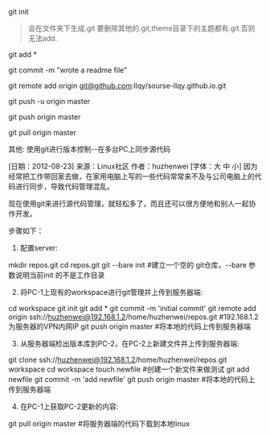 git init

>会在文件夹下生成.git
要删除其他的.git,theme目录下的主题都有.git.否则无法add.


git add *

git commit -m "wrote a readme file"

git remote add origin git@github.com:llqy/sourse-llqy.github.io.git


git push -u origin master

git push origin master

git pull origin master

其他:
使用git进行版本控制--在多台PC上同步源代码

[日期：2012-08-23]	来源：Linux社区  作者：huzhenwei	[字体：大 中 小]
因为经常把工作带回家去做，在家用电脑上写的一些代码常常来不及与公司电脑上的代码进行同步，导致代码管理混乱。

现在使用git来进行源代码管理，就轻松多了，而且还可以很方便地和别人一起协作开发。

步骤如下：

1. 配置server:

  mkdir repos.git
  cd repos.git
  git --bare init           #建立一个空的 git仓库，--bare 参数说明当前init 的不是工作目录

2. 将PC-1上现有的workspace进行git管理并上传到服务器端:

  cd workspace
  git init
  git add *
  git commit -m 'initial commit'
  git remote add origin ssh://huzhenwei@192.168.1.2/home/huzhenwei/repos.git            #192.168.1.2为服务器的VPN内网IP
  git push origin master        #将本地的代码上传到服务器端

3. 从服务器端检出版本库到PC-2，在PC-2上新建文件并上传到服务器端:

  git clone ssh://huzhenwei@192.168.1.2/home/huzhenwei/repos.git workspace
  cd workspace
  touch newfile         #创建一个新文件来做测试
  git add newfile
  git commit -m 'add newfile'
  git push origin master        #将本地的代码上传到服务器端

4. 在PC-1上获取PC-2更新的内容:

  git pull origin master        #将服务器端的代码下载到本地linux